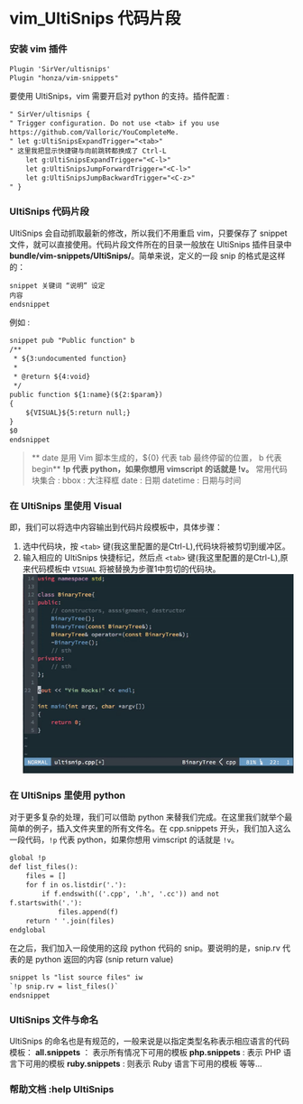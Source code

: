 # vim_UltiSnips 代码片段

### 安装 vim 插件
```vim
Plugin 'SirVer/ultisnips' 
Plugin "honza/vim-snippets"
```

要使用 UltiSnips，vim 需要开启对 python 的支持。插件配置 :
```vim
" SirVer/ultisnips {
" Trigger configuration. Do not use <tab> if you use https://github.com/Valloric/YouCompleteMe.
" let g:UltiSnipsExpandTrigger="<tab>"
" 这里我把显示快捷键与向前跳转都换成了 Ctrl-L
    let g:UltiSnipsExpandTrigger="<C-l>"
    let g:UltiSnipsJumpForwardTrigger="<C-l>"
    let g:UltiSnipsJumpBackwardTrigger="<C-z>"
" }
```

### UltiSnips 代码片段
UltiSnips 会自动抓取最新的修改，所以我们不用重启 vim，只要保存了 snippet 文件，就可以直接使用。代码片段文件所在的目录一般放在 UltiSnips 插件目录中 **bundle/vim-snippets/UltiSnips/**。简单来说，定义的一段 snip 的格式是这样的：
```vim
snippet 关键词 “说明” 设定
内容
endsnippet
```
例如 :
```vim
snippet pub "Public function" b
/**
 * ${3:undocumented function}
 *
 * @return ${4:void}
 */
public function ${1:name}(${2:$param})
{
    ${VISUAL}${5:return null;}
}
$0
endsnippet
```
> ** date 是用 Vim 脚本生成的，${0} 代表 tab 最终停留的位置， b 代表 begin**
**!p 代表 python，如果你想用 vimscript 的话就是 !v。**
常用代码块集合 :
bbox : 大注释框
date : 日期
datetime : 日期与时间

### 在 UltiSnips 里使用 Visual

即，我们可以将选中内容输出到代码片段模板中，具体步骤：
1. 选中代码块，按  `<tab>` 键(我这里配置的是Ctrl-L),代码块将被剪切到缓冲区。
2. 输入相应的 UltiSnips 快捷标记，然后点  `<tab>` 键(我这里配置的是Ctrl-L),原来代码模板中 `VISUAL` 将被替换为步骤1中剪切的代码块。
![](./images/vim_UltiSnips_visual.gif) 

### 在 UltiSnips 里使用 python

对于更多复杂的处理，我们可以借助 python 来替我们完成。在这里我们就举个最简单的例子，插入文件夹里的所有文件名。在 cpp.snippets 开头，我们加入这么一段代码，`!p` 代表 python，如果你想用 vimscript 的话就是 `!v`。

```vim
global !p
def list_files():
    files = []
    for f in os.listdir('.'):
        if f.endswith(('.cpp', '.h', '.cc')) and not f.startswith('.'):
            files.append(f)
    return ' '.join(files)
endglobal
```
在之后，我们加入一段使用的这段 python 代码的 snip。要说明的是，snip.rv 代表的是 python 返回的内容 (snip return value)
```vim
snippet ls "list source files" iw
`!p snip.rv = list_files()`
endsnippet
```

### UltiSnips 文件与命名
UltiSnips 的命名也是有规范的，一般来说是以指定类型名称表示相应语言的代码模板：
**all.snippets** ： 表示所有情况下可用的模板
**php.snippets** : 表示 PHP 语言下可用的模板
**ruby.snippets** : 则表示 Ruby 语言下可用的模板
等等...

### 帮助文档 :help UltiSnips